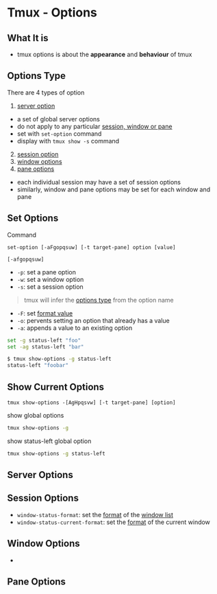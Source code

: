 # Tmux - Options

## What It is

- tmux options is about the **appearance** and **behaviour** of tmux

## Options Type

There are 4 types of option

1. [server option]()

- a set of global server options
- do not apply to any particular [session, window or pane](tmux-object.md)
- set with `set-option` command
- display with `tmux show -s` command

2. [session option](#session-option)
3. [window options](#window-options)
4. [pane options](#pane-options)

- each individual session may have a set of session options
- similarly, window and pane options may be set for each window and pane

## Set Options

Command

`set-option [-aFgopqsuw] [-t target-pane] option [value]`

`[-afgopqsuw]`

- `-p`: set a pane option
- `-w`: set a window option
- `-s`: set a session option

> tmux will infer the [options type](#options-type) from the option name

- `-F`: set [format value](tmux-format.md)
- `-o`: pervents setting an option that already has a value
- `-a`: appends a value to an existing option

```sh
set -g status-left "foo"
set -ag status-left "bar"
```

```sh
$ tmux show-options -g status-left
status-left "foobar"
```

## Show Current Options

`tmux show-options -[AgHpqsvw] [-t target-pane] [option]`

show global options

```sh
tmux show-options -g
```

show status-left global option

```sh
tmux show-options -g status-left
```

## Server Options

## Session Options

- `window-status-format`: set the [format](tmux-format.md) of the [window list](tmux-status-line.md)
- `window-status-current-format`: set the [format](tmux-format.md) of the current window

## Window Options

-

## Pane Options
